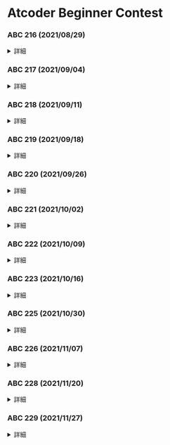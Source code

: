 # Atcoder Beginner Contest

### ABC 216  (2021/08/29)
<details><summary>詳細</summary>
<div>
初参戦

|  A  |  B  |  C  |  D  |  E  |  F  |  G  |  H  |
| :-: | :-: | :-: | :-: | :-: | :-: | :-: | :-: |
| AC  | AC  | AC  | -   | TLE | -   | -   | -   |
| 100 | 200 | 300 | -   | -   | -   | -   | -   |
</div></details>

### ABC 217  (2021/09/04)
<details><summary>詳細</summary>
<div>
目標：Cまでは完璧に

|  A  |  B  |  C  |  D  |  E  |  F  |  G  |  H  |
| :-: | :-: | :-: | :-: | :-: | :-: | :-: | :-: |
| AC  | AC  | AC  | AC  | WA  | -   | -   | -   |
| 100 | 200 | 300 | 400 | -   | -   | -   | -   |
</div></details>

### ABC 218  (2021/09/11)
<details><summary>詳細</summary>
<div>
目標：Cまでは完璧に

|  A  |  B  |  C  |  D  |  E  |  F  |  G  |  H  |
| :-: | :-: | :-: | :-: | :-: | :-: | :-: | :-: |
| AC  | AC  | AC  | WA  | -   | -   | -   | -   |
| 100 | 200 | 300 | -   | -   | -   | -   | -   |
</div></details>

### ABC 219  (2021/09/18)
<details><summary>詳細</summary>
<div>
目標：3完

|  A  |  B  |  C  |  D  |  E  |  F  |  G  |  H  |
| :-: | :-: | :-: | :-: | :-: | :-: | :-: | :-: |
| AC  | AC  | AC  | -   | -   | -   | -   | -   |
| 100 | 200 | 300 | -   | -   | -   | -   | -   |
</div></details>

### ABC 220  (2021/09/26)
<details><summary>詳細</summary>
<div>
目標：D問題までとく

|  A  |  B  |  C  |  D  |  E  |  F  |  G  |  H  |
| :-: | :-: | :-: | :-: | :-: | :-: | :-: | :-: |
| AC  | AC  |AC(3)| -   | -   | -   | -   | -   |
| 100 | 200 | 300 | -   | -   | -   | -   | -   |

D問題、もう少し時間があれば多分行けた。\
訓練を積まねば...
</div></details>

### ABC 221  (2021/10/02)
<details><summary>詳細</summary>
<div>
目標：D問題までとく

|  A  |  B  |  C  |  D  |  E  |  F  |  G  |  H  |
| :-: | :-: | :-: | :-: | :-: | :-: | :-: | :-: |
|AC(1)|AC(1)|AC(3)| -   | -   | -   | -   | -   |
| 100 | 200 | 300 | -   | -   | -   | -   | -   |

D問題、おしかったなあ
</div></details>

### ABC 222  (2021/10/09)
<details><summary>詳細</summary>
<div>
目標：4完

|  A  |  B  |  C  |  D  |  E  |  F  |  G  |  H  |
| :-: | :-: | :-: | :-: | :-: | :-: | :-: | :-: |
| AC  | AC  |AC(1)| -   | -   | -   | -   | -   |
| 100 | 200 | 300 | -   | -   | -   | -   | -   |

成長がなくなってきた気がする
</div></details>


### ABC 223  (2021/10/16)
<details><summary>詳細</summary>
<div>
目標：4完

|  A  |  B  |  C  |  D  |  E  |  F  |  G  |  H  |
| :-: | :-: | :-: | :-: | :-: | :-: | :-: | :-: |
|AC(1)| AC  |AC(1)| (3) | -   | -   | -   | -   |
| 100 | 200 | 300 | -   | -   | -   | -   | -   |

D問題、今回こそはと思ったがWA
付け焼き刃だったからだろう。経験は重要
</div></details>


### ABC 225  (2021/10/30)
<details><summary>詳細</summary>
<div>
目標：4完

|  A  |  B  |  C  |  D  |  E  |  F  |  G  |  H  |
| :-: | :-: | :-: | :-: | :-: | :-: | :-: | :-: |
| AC  | AC  |AC(4)| (1) | -   | -   | -   | -   |
| 100 | 200 | 300 | -   | -   | -   | -   | -   |

失敗。本当にだめだ...
</div></details>


### ABC 226  (2021/11/07)
<details><summary>詳細</summary>
<div>
目標：4完 && 速解き

|  A  |  B  |  C  |  D  |  E  |  F  |  G  |  H  |
| :-: | :-: | :-: | :-: | :-: | :-: | :-: | :-: |
| AC  | AC  | (7) | AC  | -   | -   | -   | -   |
| 100 | 200 | -   | 400 | -   | -   | -   | -   |

**DFSを通せなかったのが悔しい**
</div></details>


### ABC 228  (2021/11/20)
<details><summary>詳細</summary>
<div>
目標：4完 && 速解き

|  A  |  B  |  C  |  D  |  E  |  F  |  G  |  H  |
| :-: | :-: | :-: | :-: | :-: | :-: | :-: | :-: |
|AC(2)| AC  | AC  | (2) | -   | -   | -   | -   |
| 100 | 200 | 300 | -   | -   | -   | -   | -   |

今日もDは解けず
</div></details>


### ABC 229  (2021/11/27)
<details><summary>詳細</summary>
<div>
目標：4完 && 速解き

|  A  |  B  |  C  |  D  |  E  |  F  |  G  |  H  |
| :-: | :-: | :-: | :-: | :-: | :-: | :-: | :-: |
| AC  |AC(1)| AC  |AC(1)| -   | -   | -   | -   |
| 100 | 200 | 300 | 400 | -   | -   | -   | -   |

4完達成!!
多分パフォーマンスはあまり高くならないけど、嬉しい。
E問題対策も必要かも
</div></details>